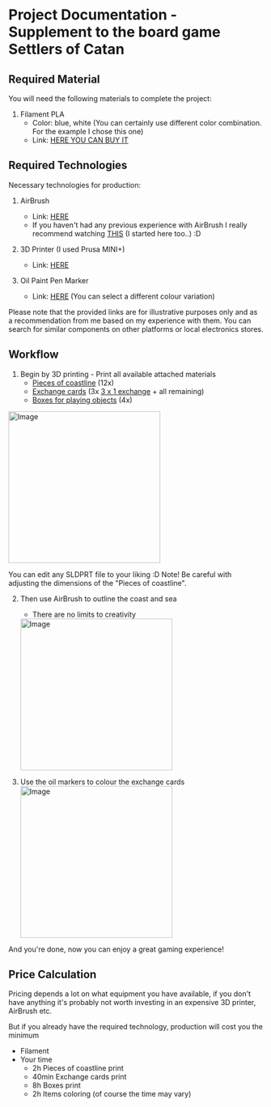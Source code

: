 
# Project Documentation - Supplement to the board game Settlers of Catan

## Required Material

You will need the following materials to complete the project:
1. Filament PLA
    - Color: blue, white (You can certainly use different color combination. For the example I chose this one)
    - Link: [HERE YOU CAN BUY IT](https://www.prusa3d.com/product/pearl-blue-pla-filament-1kg/)
    

## Required Technologies
Necessary technologies for production:

1. AirBrush
    - Link: [HERE](https://www.aliexpress.com/item/1005001970547422.html?spm=a2g0o.productlist.main.1.2cce4d03YQxWmW&algo_pvid=8b3f8e7d-286a-4f1c-9bbf)
    - If you haven't had any previous experience with AirBrush I really recommend watching [THIS](https://www.youtube.com/watch?v=2a9xuDa7gfs&t=1178s) (I started here too..) :D

2. 3D Printer (I used Prusa MINI+)
    - Link: [HERE](https://www.prusa3d.com/product/original-prusa-mini-kit-2/?gad=1&gclid=CjwKCAjw-IWkBhBTEiwA2exyO2PV1yUloRpDZJLgYFUV1rAJQzYntWmxgnZ57R80_eWWHrwOACBE2xoC1e0QAvD_BwE)

3. Oil Paint Pen Marker
    - Link: [HERE](https://www.aliexpress.com/item/4000835291994.html?spm=a2g0o.productlist.main.73.24ad6a58iJDqnd&algo_pvid=66fa2c26-af86-4fc4-8ca4-1323b0a56da8&algo_exp_id=66fa2c26-af86-4fc4-8ca4-1323b0a56da8-36&pdp_npi=3%40dis%21CZK%21259.93%21259.93%21%21%21%21%21%402145279016862926260987076d0790%2110000008707860643%21sea%21CZ%210&curPageLogUid=wQ5g1cAgfGpv) (You can select a different colour variation)

Please note that the provided links are for illustrative purposes only and as a recommendation from me based on my experience with them.
You can search for similar components on other platforms or local electronics stores.

## Workflow
    
1. Begin by 3D printing - Print all available attached materials
    - [Pieces of coastline](Border-Ready/Border_STL) (12x)
    - [Exchange cards](SmenaSTL) (3x [3 x 1 exchange](SmenaSTL/MMA-karta-smena.STL) + all remaining)
    - [Boxes for playing objects](Box) (4x)
<img src="Photo Documentation/Coastline_colored.jpg" alt="Image" width="300">

You can edit any SLDPRT file to your liking :D
Note! Be careful with adjusting the dimensions of the "Pieces of coastline".

        
2. Then use AirBrush to outline the coast and sea
    - There are no limits to creativity
    <img src="" alt="Image" width="300">
    
3. Use the oil markers to colour the exchange cards
    <img src="" alt="Image" width="300">
    

And you're done, now you can enjoy a great gaming experience!

## Price Calculation

Pricing depends a lot on what equipment you have available, if you don't have anything it's probably not worth investing in an expensive 3D printer, AirBrush etc.

But if you already have the required technology, production will cost you the minimum
- Filament
- Your time
    - 2h Pieces of coastline print
    - 40min Exchange cards print
    - 8h Boxes print
    - 2h Items coloring (of course the time may vary)
